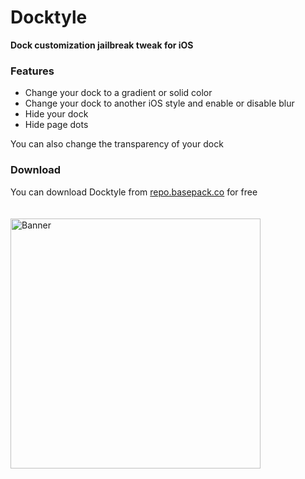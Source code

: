 # Docktyle
**Dock customization jailbreak tweak for iOS**

### Features
- Change your dock to a gradient or solid color
- Change your dock to another iOS style and enable or disable blur
- Hide your dock
- Hide page dots

You can also change the transparency of your dock

### Download
You can download Docktyle from [repo.basepack.co](https://packed.to/docktyle) for free

<img style="margin-top: 20px" alt="Banner" src="https://ucarecdn.com/d83c3267-5dc7-4de5-853f-a63850824d08/" data-canonical-src="https://ucarecdn.com/d83c3267-5dc7-4de5-853f-a63850824d08/" width="400" />
